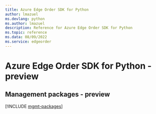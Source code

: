 ```yaml
---
title: Azure Edge Order SDK for Python
author: lmazuel
ms.devlang: python
ms.author: lmazuel
description: Reference for Azure Edge Order SDK for Python
ms.topic: reference
ms.data: 08/09/2022
ms.service: edgeorder
---
```

# Azure Edge Order SDK for Python - preview

## Management packages - preview
[!INCLUDE [mgmt-packages](edge-order-mgmt-index.md)]
